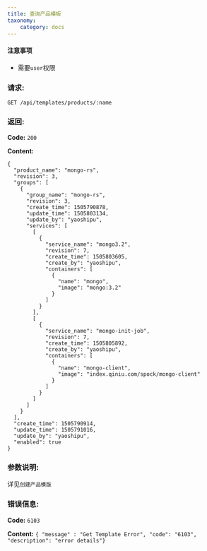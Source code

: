 ```yaml
---
title: 查询产品模板
taxonomy:
    category: docs
---
```


#### 注意事项

- 需要`user`权限

### 请求:

    GET /api/templates/products/:name

### 返回:

**Code:** `200`

**Content:**

```
{
  "product_name": "mongo-rs",
  "revision": 3,
  "groups": [
    {
      "group_name": "mongo-rs",
      "revision": 3,
      "create_time": 1505790878,
      "update_time": 1505803134,
      "update_by": "yaoshipu",
      "services": [
        [
          {
            "service_name": "mongo3.2",
            "revision": 7,
            "create_time": 1505803605,
            "create_by": "yaoshipu",
            "containers": [
              {
                "name": "mongo",
                "image": "mongo:3.2"
              }
            ]
          }
        ],
        [
          {
            "service_name": "mongo-init-job",
            "revision": 7,
            "create_time": 1505805892,
            "create_by": "yaoshipu",
            "containers": [
              {
                "name": "mongo-client",
                "image": "index.qiniu.com/spock/mongo-client"
              }
            ]
          }
        ]
      ]
    }
  ],
  "create_time": 1505790914,
  "update_time": 1505791016,
  "update_by": "yaoshipu",
  "enabled": true
}
```
### 参数说明:

详见`创建产品模版`

### 错误信息:

**Code:** `6103`

**Content:** `{ "message" : "Get Template Error", "code": "6103", "description": "error details"}`
